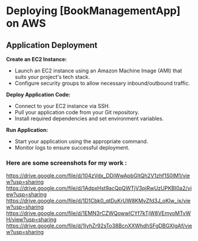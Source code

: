 # Deploying [BookManagementApp] on AWS 

## Application Deployment 

  **Create an EC2 Instance:** 
  - Launch an EC2 instance using an Amazon Machine Image (AMI) that suits your project's tech stack.
  - Configure security groups to allow necessary inbound/outbound traffic.

  **Deploy Application Code:**
  - Connect to your EC2 instance via SSH.
  - Pull your application code from your Git repository.
  - Install required dependencies and set environment variables.

  **Run Application:**
  - Start your application using the appropriate command.
  - Monitor logs to ensure successful deployment.

  ### Here are some screenshots for my work : 
  https://drive.google.com/file/d/104zVdx_DDiWwApbGltQh2V1zhf1S0lM1/view?usp=sharing
  https://drive.google.com/file/d/1AdpxHst9acQpQWTjV3pjRwUzUPKBI0a2/view?usp=sharing
  https://drive.google.com/file/d/1D1Cbk0_qtDuKrUW8KMvZfd3J_oKlw_jx/view?usp=sharing
  https://drive.google.com/file/d/1EMN3rCZWQowwICYf7kTjW8VEmyoMTvWH/view?usp=sharing
  https://drive.google.com/file/d/1IyhZr92sTo38BcnXXWhdhSFgDBGXIgAf/view?usp=sharing
